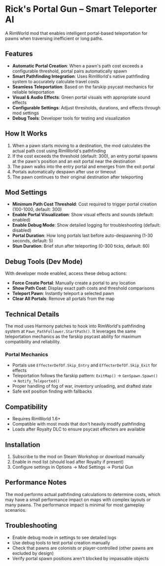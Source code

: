 # Rick's Portal Gun – Smart Teleporter AI

A RimWorld mod that enables intelligent portal-based teleportation for pawns when traversing inefficient or long paths.

## Features

- **Automatic Portal Creation**: When a pawn's path cost exceeds a configurable threshold, portal pairs automatically spawn
- **Smart Pathfinding Integration**: Uses RimWorld's native pathfinding system to accurately calculate travel costs
- **Seamless Teleportation**: Based on the farskip psycast mechanics for reliable teleportation
- **Visual & Audio Effects**: Green portal visuals with appropriate sound effects
- **Configurable Settings**: Adjust thresholds, durations, and effects through mod settings
- **Debug Tools**: Developer tools for testing and visualization

## How It Works

1. When a pawn starts moving to a destination, the mod calculates the actual path cost using RimWorld's pathfinding
2. If the cost exceeds the threshold (default: 300), an entry portal spawns at the pawn's position and an exit portal near the destination
3. The pawn walks into the entry portal and emerges from the exit portal
4. Portals automatically despawn after use or timeout
5. The pawn continues to their original destination after teleporting

## Mod Settings

- **Minimum Path Cost Threshold**: Cost required to trigger portal creation (100-1000, default: 300)
- **Enable Portal Visualization**: Show visual effects and sounds (default: enabled)
- **Enable Debug Mode**: Show detailed logging for troubleshooting (default: disabled)
- **Portal Duration**: How long portals last before auto-despawning (1-30 seconds, default: 5)
- **Stun Duration**: Brief stun after teleporting (0-300 ticks, default: 60)

## Debug Tools (Dev Mode)

With developer mode enabled, access these debug actions:

- **Force Create Portal**: Manually create a portal to any location
- **Show Path Cost**: Display exact path costs and threshold comparisons
- **Teleport Pawn**: Instantly teleport a selected pawn
- **Clear All Portals**: Remove all portals from the map

## Technical Details

The mod uses Harmony patches to hook into RimWorld's pathfinding system at `Pawn_PathFollower.StartPath()`. It leverages the same teleportation mechanics as the farskip psycast ability for maximum compatibility and reliability.

### Portal Mechanics

- Portals use `EffecterDefOf.Skip_Entry` and `EffecterDefOf.Skip_Exit` for effects
- Teleportation follows the farskip pattern: `ExitMap()` → `GenSpawn.Spawn()` → `Notify_Teleported()`
- Proper handling of fog of war, inventory unloading, and drafted state
- Safe exit position finding with fallbacks

## Compatibility

- Requires RimWorld 1.6+
- Compatible with most mods that don't heavily modify pathfinding
- Loads after Royalty DLC to ensure psycast effecters are available

## Installation

1. Subscribe to the mod on Steam Workshop or download manually
2. Enable in mod list (should load after Royalty if present)
3. Configure settings in Options → Mod Settings → Portal Gun

## Performance Notes

The mod performs actual pathfinding calculations to determine costs, which may have a small performance impact on maps with complex layouts or many pawns. The performance impact is minimal for most gameplay scenarios.

## Troubleshooting

- Enable debug mode in settings to see detailed logs
- Use debug tools to test portal creation manually
- Check that pawns are colonists or player-controlled (other pawns are excluded by design)
- Verify portal spawn positions aren't blocked by impassable objects
